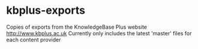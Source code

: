 kbplus-exports
==============

Copies of exports from the KnowledgeBase Plus website http://www.kbplus.ac.uk
Currently only includes the latest 'master' files for each content provider
